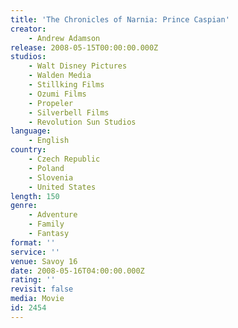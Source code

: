 ```yaml
---
title: 'The Chronicles of Narnia: Prince Caspian'
creator:
    - Andrew Adamson
release: 2008-05-15T00:00:00.000Z
studios:
    - Walt Disney Pictures
    - Walden Media
    - Stillking Films
    - Ozumi Films
    - Propeler
    - Silverbell Films
    - Revolution Sun Studios
language:
    - English
country:
    - Czech Republic
    - Poland
    - Slovenia
    - United States
length: 150
genre:
    - Adventure
    - Family
    - Fantasy
format: ''
service: ''
venue: Savoy 16
date: 2008-05-16T04:00:00.000Z
rating: ''
revisit: false
media: Movie
id: 2454
---
```



